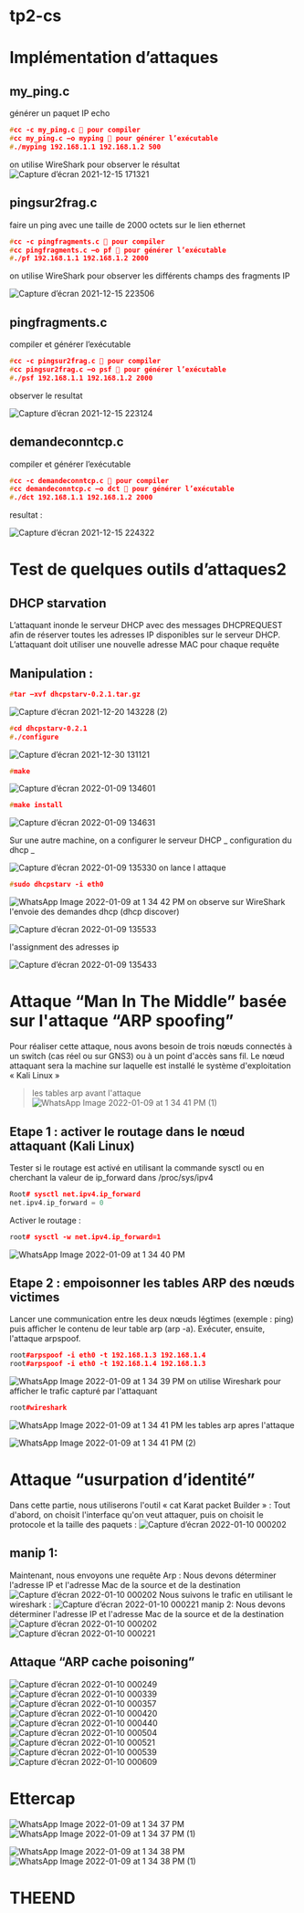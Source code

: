 # tp2-cs
# Implémentation d’attaques 
## my_ping.c
générer un paquet IP echo
```cpp
#cc -c my_ping.c  pour compiler
#cc my_ping.c –o myping  pour générer l’exécutable
#./myping 192.168.1.1 192.168.1.2 500
```
on utilise WireShark pour observer le résultat
![Capture d’écran 2021-12-15 171321](https://user-images.githubusercontent.com/85891554/148665145-56037a0f-bb84-4eee-8b6e-a0748db8c4a5.png)
## pingsur2frag.c
faire un ping avec une taille de 2000 octets sur le lien ethernet
```cpp
#cc -c pingfragments.c  pour compiler
#cc pingfragments.c –o pf  pour générer l’exécutable
#./pf 192.168.1.1 192.168.1.2 2000
```
on utilise WireShark pour observer les différents champs des fragments IP

![Capture d’écran 2021-12-15 223506](https://user-images.githubusercontent.com/85891554/148665162-ecd0f98a-ac07-407d-9c88-d8e7cc702886.png)

## pingfragments.c
compiler et générer l’exécutable
```cpp
#cc -c pingsur2frag.c  pour compiler
#cc pingsur2frag.c –o psf  pour générer l’exécutable
#./psf 192.168.1.1 192.168.1.2 2000
```
observer le resultat 

![Capture d’écran 2021-12-15 223124](https://user-images.githubusercontent.com/85891554/148665177-ff62961a-6ffc-4309-9684-715f2faa3b0e.png)

## demandeconntcp.c
compiler et générer l’exécutable
```cpp
#cc -c demandeconntcp.c  pour compiler
#cc demandeconntcp.c –o dct  pour générer l’exécutable
#./dct 192.168.1.1 192.168.1.2 2000
```
resultat : 

![Capture d’écran 2021-12-15 224322](https://user-images.githubusercontent.com/85891554/148665179-df29fd77-6cdb-482d-a5d2-62764d10ed86.png)

# Test de quelques outils d’attaques2
## DHCP starvation

L’attaquant inonde le serveur DHCP avec des messages DHCPREQUEST afin de réserver toutes les adresses IP disponibles sur le serveur DHCP. L’attaquant doit utiliser une nouvelle adresse MAC pour chaque requête 

## Manipulation :
```cpp
#tar –xvf dhcpstarv-0.2.1.tar.gz
```
![Capture d’écran 2021-12-20 143228 (2)](https://user-images.githubusercontent.com/85891554/148682658-4aa374db-60dd-4e24-af09-faf6207a4876.png)
```cpp
#cd dhcpstarv-0.2.1
#./configure
```
![Capture d’écran 2021-12-30 131121](https://user-images.githubusercontent.com/85891554/148682702-642c7f90-0ccf-4d79-bdc7-473fa0c3085f.png)
```cpp
#make
```
![Capture d’écran 2022-01-09 134601](https://user-images.githubusercontent.com/85891554/148682745-d222fb6c-a63f-479c-b578-031b1a8c1277.png)
```cpp
#make install 
```
![Capture d’écran 2022-01-09 134631](https://user-images.githubusercontent.com/85891554/148682750-00da8427-69b5-4046-ade8-6229e73eaa12.png)

Sur une autre machine, on a configurer le serveur DHCP
_ configuration du dhcp _

![Capture d’écran 2022-01-09 135330](https://user-images.githubusercontent.com/85891554/148683028-cbb5c56d-1a0e-49c3-9c7d-2fda018eac72.png)
on lance l attaque
```cpp
#sudo dhcpstarv -i eth0
```
![WhatsApp Image 2022-01-09 at 1 34 42 PM](https://user-images.githubusercontent.com/85891554/148684372-426ee539-375c-431b-9caa-86e8efd28704.jpeg)
on observe sur WireShark l'envoie des demandes dhcp (dhcp discover)

![Capture d’écran 2022-01-09 135533](https://user-images.githubusercontent.com/85891554/148683036-7fe8905c-ab02-4d9f-8370-9c0ecd4f64a5.png)

l'assignment des adresses ip

![Capture d’écran 2022-01-09 135433](https://user-images.githubusercontent.com/85891554/148683039-c7dfe30d-00f1-4ff3-ad4b-b6bf9d416c74.png)

# Attaque “Man In The Middle” basée sur l'attaque “ARP spoofing”

Pour réaliser cette attaque, nous avons besoin de trois nœuds connectés à un switch (cas réel ou sur 
GNS3) ou à un point d'accès sans fil. Le nœud attaquant sera la machine sur laquelle est installé le 
système d'exploitation « Kali Linux »

> les tables arp avant l'attaque 
![WhatsApp Image 2022-01-09 at 1 34 41 PM (1)](https://user-images.githubusercontent.com/85891554/148683986-43cd377d-b2d6-4ffa-9faa-92c455682e79.jpeg)
## Etape 1 : activer le routage dans le nœud attaquant (Kali Linux)
Tester si le routage est activé en utilisant la commande sysctl ou en cherchant la valeur de ip_forward
dans /proc/sys/ipv4

```cpp
Root# sysctl net.ipv4.ip_forward
net.ipv4.ip_forward = 0
```
Activer le routage :
 ```cpp
 root# sysctl -w net.ipv4.ip_forward=1
 ```
 ![WhatsApp Image 2022-01-09 at 1 34 40 PM](https://user-images.githubusercontent.com/85891554/148683977-f164ced7-6431-496b-b188-84eca5fa7282.jpeg)
 ## Etape 2 : empoisonner les tables ARP des nœuds victimes
 Lancer une communication entre les deux nœuds légtimes (exemple : ping) puis afficher le contenu de 
leur table arp (arp -a). Exécuter, ensuite, l'attaque arpspoof.

```cpp
root#arpspoof -i eth0 -t 192.168.1.3 192.168.1.4
root#arpspoof -i eth0 -t 192.168.1.4 192.168.1.3
```
![WhatsApp Image 2022-01-09 at 1 34 39 PM](https://user-images.githubusercontent.com/85891554/148683990-821599f6-b064-40c2-aa23-ed6c57d0dc78.jpeg)
on utilise Wireshark pour afficher le trafic capturé par l'attaquant
```cpp
root#wireshark
```
![WhatsApp Image 2022-01-09 at 1 34 41 PM](https://user-images.githubusercontent.com/85891554/148683982-89957d90-bcec-4a83-b30d-ee870fa679ca.jpeg)
les tables arp apres l'attaque 

![WhatsApp Image 2022-01-09 at 1 34 41 PM (2)](https://user-images.githubusercontent.com/85891554/148684361-d9e26b60-781f-406c-b538-43345a2a8517.jpeg)
# Attaque “usurpation d’identité”
Dans cette partie, nous utiliserons l'outil « cat Karat packet Builder » :
Tout d'abord, on choisit l'interface qu'on veut attaquer, puis on choisit le protocole
et la taille des paquets :
![Capture d’écran 2022-01-10 000202](https://user-images.githubusercontent.com/85891554/148735360-ce8d50a8-fdee-4d6a-8362-df80abb38147.png)
## manip 1:
Maintenant, nous envoyons une requête Arp :
Nous devons déterminer l'adresse IP et l'adresse Mac de la source et de la destination
![Capture d’écran 2022-01-10 000202](https://user-images.githubusercontent.com/85891554/148735360-ce8d50a8-fdee-4d6a-8362-df80abb38147.png)
Nous suivons le trafic en utilisant le wireshark :
![Capture d’écran 2022-01-10 000221](https://user-images.githubusercontent.com/85891554/148735366-3796d3bc-e52e-4781-83e4-c934c58ce70a.png)
manip 2:
Nous devons déterminer l'adresse IP et l'adresse Mac de la source et de la destination
![Capture d’écran 2022-01-10 000202](https://user-images.githubusercontent.com/85891554/148735360-ce8d50a8-fdee-4d6a-8362-df80abb38147.png)
![Capture d’écran 2022-01-10 000221](https://user-images.githubusercontent.com/85891554/148735366-3796d3bc-e52e-4781-83e4-c934c58ce70a.png)
## Attaque “ARP cache poisoning”
![Capture d’écran 2022-01-10 000249](https://user-images.githubusercontent.com/85891554/148735369-c7635474-7838-4e83-9b60-93562d09dfdf.png)
![Capture d’écran 2022-01-10 000339](https://user-images.githubusercontent.com/85891554/148735373-55a1d7e9-ac9c-4a6c-b3a5-dd10197398e1.png)
![Capture d’écran 2022-01-10 000357](https://user-images.githubusercontent.com/85891554/148735376-954c4174-b8fb-4c3c-8553-fd7ef70fe9f4.png)
![Capture d’écran 2022-01-10 000420](https://user-images.githubusercontent.com/85891554/148735381-e869f6b6-1660-43df-86a4-ed17d075a895.png)
![Capture d’écran 2022-01-10 000440](https://user-images.githubusercontent.com/85891554/148735388-31b8584e-ff6c-4706-9a1d-fdd485d9c150.png)
![Capture d’écran 2022-01-10 000504](https://user-images.githubusercontent.com/85891554/148735394-7c8de501-570d-4645-bbb0-ad69998c0ab6.png)
![Capture d’écran 2022-01-10 000521](https://user-images.githubusercontent.com/85891554/148735401-3c497dca-01c2-4282-a40e-260c3179fcb6.png)
![Capture d’écran 2022-01-10 000539](https://user-images.githubusercontent.com/85891554/148735411-4cfc233e-db61-4c4c-91bd-7e514e976ea7.png)
![Capture d’écran 2022-01-10 000609](https://user-images.githubusercontent.com/85891554/148735417-8b972612-a236-49c9-9918-76f26e1ea6d5.png)
# Ettercap
![WhatsApp Image 2022-01-09 at 1 34 37 PM](https://user-images.githubusercontent.com/85891554/148774118-b1334275-d10f-4231-84ac-d7077e8fa394.jpeg)
![WhatsApp Image 2022-01-09 at 1 34 37 PM (1)](https://user-images.githubusercontent.com/85891554/148774129-7c4309aa-2631-4863-8cd0-46766bcb604f.jpeg)

![WhatsApp Image 2022-01-09 at 1 34 38 PM](https://user-images.githubusercontent.com/85891554/148774136-e528849b-1f3c-4b28-915c-dfd89a0265b6.jpeg)
![WhatsApp Image 2022-01-09 at 1 34 38 PM (1)](https://user-images.githubusercontent.com/85891554/148774143-266064db-6c27-4032-a945-a9b072be429c.jpeg)

# THEEND
